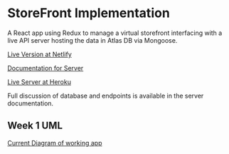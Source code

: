 # StoreFront Implementation

A React app using Redux to manage a virtual storefront interfacing with a live API server hosting the data in Atlas DB via Mongoose.

[Live Version at Netlify](https://at-storefront.netlify.app/)

[Documentation for Server](https://github.com/AnneThor/storefront-server/blob/main/README.md)

[Live Server at Heroku](https://at-storefront-server.herokuapp.com/)

Full discussion of database and endpoints is available in the server documentation.

## Week 1 UML

[Current Diagram of working app](./assets/week1.png)
